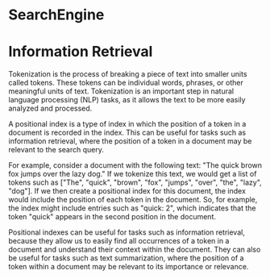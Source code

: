# SearchEngine
# Information Retrieval
Tokenization is the process of breaking a piece of text into smaller units called tokens. These tokens can be individual words, phrases, or other meaningful units of text. Tokenization is an important step in natural language processing (NLP) tasks, as it allows the text to be more easily analyzed and processed.

A positional index is a type of index in which the position of a token in a document is recorded in the index. This can be useful for tasks such as information retrieval, where the position of a token in a document may be relevant to the search query.

For example, consider a document with the following text: "The quick brown fox jumps over the lazy dog." If we tokenize this text, we would get a list of tokens such as ["The", "quick", "brown", "fox", "jumps", "over", "the", "lazy", "dog"]. If we then create a positional index for this document, the index would include the position of each token in the document. So, for example, the index might include entries such as "quick: 2", which indicates that the token "quick" appears in the second position in the document.

Positional indexes can be useful for tasks such as information retrieval, because they allow us to easily find all occurrences of a token in a document and understand their context within the document. They can also be useful for tasks such as text summarization, where the position of a token within a document may be relevant to its importance or relevance.
